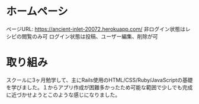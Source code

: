 # ホームペーシ

ページURL: https://ancient-inlet-20072.herokuapp.com/
非ログイン状態はレシピの閲覧のみ可
ログイン状態は投稿、ユーザー編集、削除が可

# 取り組み

スクールに3ヶ月勉学して、主にRails使用のHTML/CSS/Ruby/JavaScriptの基礎を学びました。１からアプリ作成が困難多かったため可能な範囲で少しでも完成に近づかせようとこのような感じになりました。